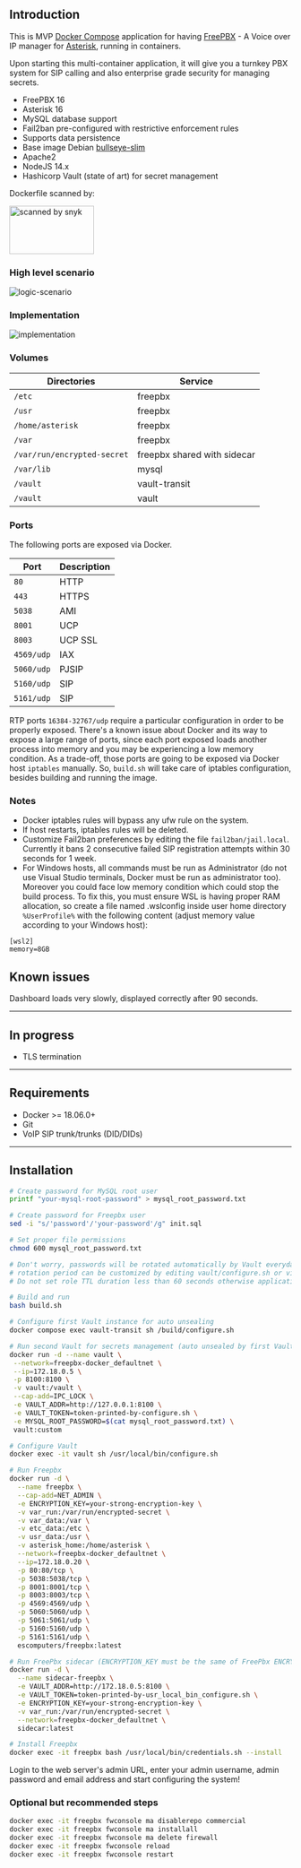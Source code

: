 ## Introduction

This is MVP [Docker Compose](https://docs.docker.com/compose/) application for having [FreePBX](https://www.freepbx.org) - A Voice over IP manager for [Asterisk](https://www.asterisk.org), running in containers.

Upon starting this multi-container application, it will give you a turnkey PBX system for SIP calling and also enterprise grade security for managing secrets.

* FreePBX 16
* Asterisk 16
* MySQL database support
* Fail2ban pre-configured with restrictive enforcement rules
* Supports data persistence
* Base image Debian [bullseye-slim](https://hub.docker.com/_/debian/)
* Apache2
* NodeJS 14.x
* Hashicorp Vault (state of art) for secret management

Dockerfile scanned by:

<img src="https://dl.dropboxusercontent.com/s/is8aj5ld2ywfw6i/scanned-by-snyk.png" alt="scanned by snyk" width="151" height="86"></img>


### High level scenario
<img src="https://i.ibb.co/yNW8Xcv/Hashicorp-Vault-Database-integration.jpg" alt="logic-scenario" ></img>


### Implementation
<img src="https://i.ibb.co/6sn1Npg/Free-PBX-Hashicorp-Vault-implementation.jpg" alt="implementation" ></img>


### Volumes
| Directories        | Service |              
| ----------------   | ------- |          
| `/etc`             | freepbx |         
| `/usr`             | freepbx |            
| `/home/asterisk`   | freepbx |     
| `/var`             | freepbx | 
| `/var/run/encrypted-secret` | freepbx shared with sidecar |
| `/var/lib`         | mysql   |  
| `/vault`           | vault-transit | 
| `/vault`           | vault   | 


### Ports
The following ports are exposed via Docker.

| Port              | Description |
| ----------------- | ----------- |
| `80`              | HTTP        |
| `443`             | HTTPS       |
| `5038`            | AMI         |
| `8001`            | UCP         |
| `8003`            | UCP SSL     |
| `4569/udp`        | IAX         |
| `5060/udp`        | PJSIP       |
| `5160/udp`        | SIP         |
| `5161/udp`        | SIP         |

RTP ports `16384-32767/udp` require a particular configuration in order to be
properly exposed. There's a known issue about Docker and its way to expose a large range of ports, since each port exposed loads another process into memory and you may be experiencing a low memory condition.
As a trade-off, those ports are going to be exposed via Docker host `iptables` manually.
So, `build.sh` will take care of iptables configuration, besides building and running the image.

### Notes
- Docker iptables rules will bypass any ufw rule on the system.
- If host restarts, iptables rules will be deleted.
- Customize Fail2ban preferences by editing the file `fail2ban/jail.local`. Currently it bans 2 consecutive failed SIP registration attempts within 30 seconds for 1 week.
- For Windows hosts, all commands must be run as Administrator (do not use Visual Studio terminals, Docker must be run as administrator too). Moreover you could face low memory condition which could stop the build process. To fix this, you must ensure WSL is having proper RAM allocation, so create a file named .wslconfig inside user home directory `%UserProfile%` with the following content (adjust memory value according to your Windows host):
```
[wsl2]
memory=8GB
```

## Known issues
Dashboard loads very slowly, displayed correctly after 90 seconds.

---

## In progress
* TLS termination

---

## Requirements
- Docker >= 18.06.0+
- Git
- VoIP SIP trunk/trunks (DID/DIDs)

---

## Installation
```bash
# Create password for MySQL root user
printf "your-mysql-root-password" > mysql_root_password.txt

# Create password for Freepbx user
sed -i "s/'password'/'your-password'/g" init.sql

# Set proper file permissions
chmod 600 mysql_root_password.txt

# Don't worry, passwords will be rotated automatically by Vault everyday,
# rotation period can be customized by editing vault/configure.sh or via Vault UI.
# Do not set role TTL duration less than 60 seconds otherwise application won't be able to read it.

# Build and run
bash build.sh

# Configure first Vault instance for auto unsealing
docker compose exec vault-transit sh /build/configure.sh

# Run second Vault for secrets management (auto unsealed by first Vault instance)
docker run -d --name vault \
 --network=freepbx-docker_defaultnet \
 --ip=172.18.0.5 \
 -p 8100:8100 \
 -v vault:/vault \
 --cap-add=IPC_LOCK \
 -e VAULT_ADDR=http://127.0.0.1:8100 \
 -e VAULT_TOKEN=token-printed-by-configure.sh \
 -e MYSQL_ROOT_PASSWORD=$(cat mysql_root_password.txt) \
 vault:custom

# Configure Vault
docker exec -it vault sh /usr/local/bin/configure.sh

# Run Freepbx
docker run -d \
  --name freepbx \
  --cap-add=NET_ADMIN \
  -e ENCRYPTION_KEY=your-strong-encryption-key \
  -v var_run:/var/run/encrypted-secret \
  -v var_data:/var \
  -v etc_data:/etc \
  -v usr_data:/usr \
  -v asterisk_home:/home/asterisk \
  --network=freepbx-docker_defaultnet \
  --ip=172.18.0.20 \
  -p 80:80/tcp \
  -p 5038:5038/tcp \
  -p 8001:8001/tcp \
  -p 8003:8003/tcp \
  -p 4569:4569/udp \
  -p 5060:5060/udp \
  -p 5061:5061/udp \
  -p 5160:5160/udp \
  -p 5161:5161/udp \
  escomputers/freepbx:latest

# Run FreePbx sidecar (ENCRYPTION_KEY must be the same of FreePbx ENCRYPTION_KEY)
docker run -d \
  --name sidecar-freepbx \
  -e VAULT_ADDR=http://172.18.0.5:8100 \
  -e VAULT_TOKEN=token-printed-by-usr_local_bin_configure.sh \
  -e ENCRYPTION_KEY=your-strong-encryption-key \
  -v var_run:/var/run/encrypted-secret \
  --network=freepbx-docker_defaultnet \
  sidecar:latest

# Install Freepbx
docker exec -it freepbx bash /usr/local/bin/credentials.sh --install
```

Login to the web server's admin URL, enter your admin username, admin password and email address and start configuring the system!

### Optional but recommended steps
```bash
docker exec -it freepbx fwconsole ma disablerepo commercial
docker exec -it freepbx fwconsole ma installall
docker exec -it freepbx fwconsole ma delete firewall
docker exec -it freepbx fwconsole reload
docker exec -it freepbx fwconsole restart
```